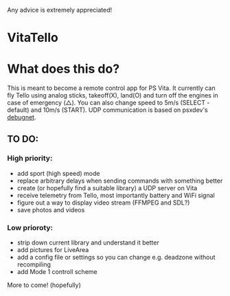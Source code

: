 Any advice is extremely appreciated!

VitaTello
=================
 
 What does this do?
===================
 
  This is meant to become a remote control app for PS Vita.
  It currently can fly Tello using analog sticks, takeoff(X), land(O) and turn off the engines in case of emergency (△).
  You can also change speed to 5m/s (SELECT - default) and 10m/s (START).
  UDP communication is based on psxdev's [debugnet](https://github.com/psxdev/debugnet).
  
## TO DO:
### High priority:
  - add sport (high speed) mode
  - replace arbitrary delays when sending commands with something better
  - create (or hopefully find a suitable library) a UDP server on Vita
  - receive telemetry from Tello, most importantly battery and WiFi signal
  - figure out a way to display video stream (FFMPEG and SDL?)
  - save photos and videos
### Low prioroty:
  - strip down current library and understand it better
  - add pictures for LiveArea
  - add a config file or settings so you can change e.g. deadzone without recompiling
  - add Mode 1 controll scheme
  
  More to come! (hopefully)
